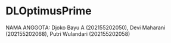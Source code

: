 # DLOptimusPrime
NAMA ANGGOTA:
Djoko Bayu A (202155202050),
Devi Maharani (202155202068),
Putri Wulandari (202155202058)
